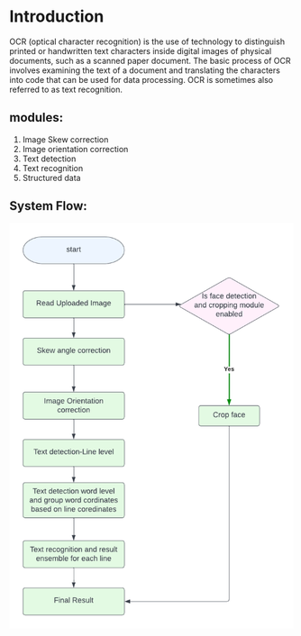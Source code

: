 # Introduction

OCR (optical character recognition) is the use of technology to distinguish printed or handwritten text characters inside digital images of physical documents, such as a scanned paper document. The basic process of OCR involves examining the text of a document and translating the characters into code that can be used for data processing. OCR is sometimes also referred to as text recognition.

## modules:

1. Image Skew correction
2. Image orientation correction
3. Text detection
4. Text recognition
5. Structured data

## System Flow:

![OCR Flow](assets/flow.png)

